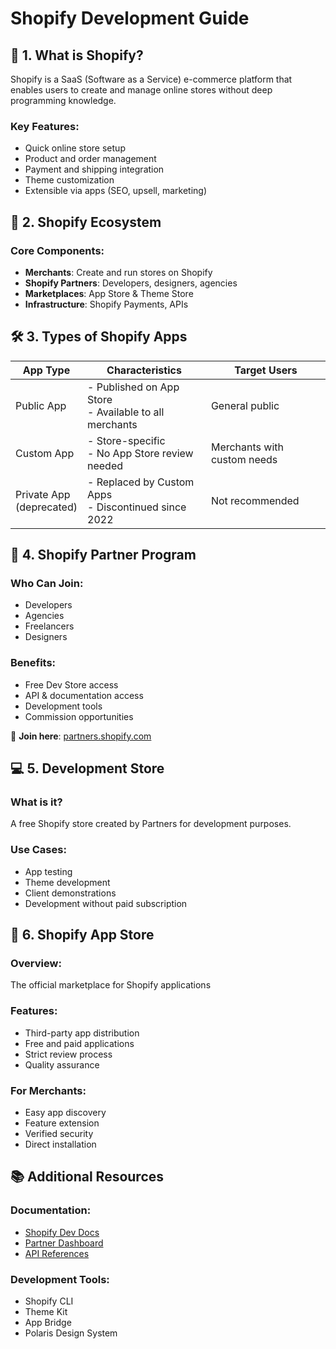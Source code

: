 # Shopify Development Guide

## 📌 1. What is Shopify?

Shopify is a SaaS (Software as a Service) e-commerce platform that enables users to create and manage online stores without deep programming knowledge.

### Key Features:

- Quick online store setup
- Product and order management
- Payment and shipping integration
- Theme customization
- Extensible via apps (SEO, upsell, marketing)

## 🔄 2. Shopify Ecosystem

### Core Components:

- **Merchants**: Create and run stores on Shopify
- **Shopify Partners**: Developers, designers, agencies
- **Marketplaces**: App Store & Theme Store
- **Infrastructure**: Shopify Payments, APIs

## 🛠️ 3. Types of Shopify Apps

| App Type                    | Characteristics                                          | Target Users                |
| --------------------------- | -------------------------------------------------------- | --------------------------- |
| Public App                  | - Published on App Store<br>- Available to all merchants | General public              |
| Custom App                  | - Store-specific<br>- No App Store review needed         | Merchants with custom needs |
| Private App<br>(deprecated) | - Replaced by Custom Apps<br>- Discontinued since 2022   | Not recommended             |

## 👥 4. Shopify Partner Program

### Who Can Join:

- Developers
- Agencies
- Freelancers
- Designers

### Benefits:

- Free Dev Store access
- API & documentation access
- Development tools
- Commission opportunities

🔗 **Join here**: [partners.shopify.com](https://partners.shopify.com)

## 💻 5. Development Store

### What is it?

A free Shopify store created by Partners for development purposes.

### Use Cases:

- App testing
- Theme development
- Client demonstrations
- Development without paid subscription

## 🏪 6. Shopify App Store

### Overview:

The official marketplace for Shopify applications

### Features:

- Third-party app distribution
- Free and paid applications
- Strict review process
- Quality assurance

### For Merchants:

- Easy app discovery
- Feature extension
- Verified security
- Direct installation

## 📚 Additional Resources

### Documentation:

- [Shopify Dev Docs](https://shopify.dev/)
- [Partner Dashboard](https://partners.shopify.com/current/dashboard)
- [API References](https://shopify.dev/api)

### Development Tools:

- Shopify CLI
- Theme Kit
- App Bridge
- Polaris Design System
